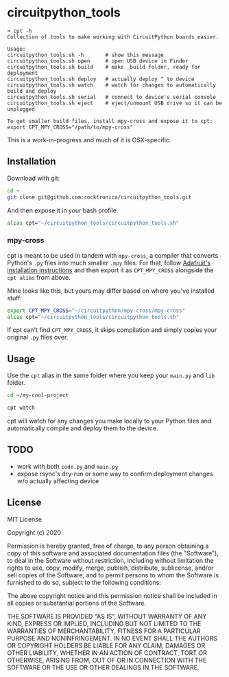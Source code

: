 # circuitpython_tools

```
➜ cpt -h
Collection of tools to make working with CircuitPython boards easier.

Usage:
circuitpython_tools.sh -h       # show this message
circuitpython_tools.sh open     # open USB device in Finder
circuitpython_tools.sh build    # make _build folder, ready for deployment
circuitpython_tools.sh deploy   # actually deploy ^ to device
circuitpython_tools.sh watch    # watch for changes to automatically build and deploy
circuitpython_tools.sh serial   # connect to device's serial console
circuitpython_tools.sh eject    # eject/unmount USB drive so it can be unplugged

To get smaller build files, install mpy-cross and expose it to cpt:
export CPT_MPY_CROSS="/path/to/mpy-cross"
```

This is a work-in-progress and much of it is OSX-specific.

## Installation

Download with git:

```bash
cd ~
git clone git@github.com:rocktronica/circuitpython_tools.git
```

And then expose it in your bash profile.

``` bash
alias cpt="~/circuitpython_tools/circuitpython_tools.sh"
```

### mpy-cross

cpt is meant to be used in tandem with `mpy-cross`, a compiler that converts Python's `.py` files into much smaller `.mpy` files. For that, follow [Adafruit's installation instructions](https://learn.adafruit.com/building-circuitpython/build-circuitpython) and then export it as `CPT_MPY_CROSS` alongside the `cpt alias` from above.

Mine looks like this, but yours may differ based on where you've installed stuff:

``` bash
export CPT_MPY_CROSS="~/circuitpython/mpy-cross/mpy-cross"
alias cpt="~/circuitpython_tools/circuitpython_tools.sh"
```

If cpt can't find `CPT_MPY_CROSS`, it skips compilation and simply copies your original `.py` files over.

## Usage

Use the `cpt` alias in the same folder where you keep your `main.py` and `lib` folder.

```bash
cd ~/my-cool-project

cpt watch
```

cpt will watch for any changes you make locally to your Python files and automatically compile and deploy them to the device.

## TODO

* work with both `code.py` and `main.py`
* expose rsync's dry-run or some way to confirm deployment changes w/o actually affecting device

## License

MIT License

Copyright (c) 2020

Permission is hereby granted, free of charge, to any person obtaining a copy
of this software and associated documentation files (the "Software"), to deal
in the Software without restriction, including without limitation the rights
to use, copy, modify, merge, publish, distribute, sublicense, and/or sell
copies of the Software, and to permit persons to whom the Software is
furnished to do so, subject to the following conditions:

The above copyright notice and this permission notice shall be included in all
copies or substantial portions of the Software.

THE SOFTWARE IS PROVIDED "AS IS", WITHOUT WARRANTY OF ANY KIND, EXPRESS OR
IMPLIED, INCLUDING BUT NOT LIMITED TO THE WARRANTIES OF MERCHANTABILITY,
FITNESS FOR A PARTICULAR PURPOSE AND NONINFRINGEMENT. IN NO EVENT SHALL THE
AUTHORS OR COPYRIGHT HOLDERS BE LIABLE FOR ANY CLAIM, DAMAGES OR OTHER
LIABILITY, WHETHER IN AN ACTION OF CONTRACT, TORT OR OTHERWISE, ARISING FROM,
OUT OF OR IN CONNECTION WITH THE SOFTWARE OR THE USE OR OTHER DEALINGS IN THE
SOFTWARE.
